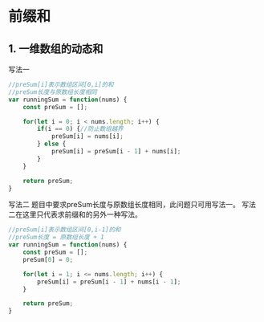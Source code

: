 # 前缀和

## 1. 一维数组的动态和
写法一
```javascript
//preSum[i]表示数组区间[0,i]的和
//preSum长度与原数组长度相同
var runningSum = function(nums) {
	const preSum = [];

	for(let i = 0; i < nums.length; i++) {
		if(i == 0) {//防止数组越界
			preSum[i] = nums[i];
		} else {
			preSum[i] = preSum[i - 1] + nums[i];
		}
	}

	return preSum;
}
```

写法二
题目中要求preSum长度与原数组长度相同，此问题只可用写法一。
写法二在这里只代表求前缀和的另外一种写法。
```javascript
//preSum[i]表示数组区间[0,i-1]的和
//preSum长度 = 原数组长度 + 1
var runningSum = function(nums) {
	const preSum = [];
	preSum[0] = 0;

	for(let i = 1; i <= nums.length; i++) {
		preSum[i] = preSum[i - 1] + nums[i - 1];
	}

	return preSum;
}
```